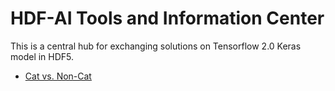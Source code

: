 # HDF-AI Tools and Information Center

This is a central hub for exchanging solutions on Tensorflow 2.0 Keras model in HDF5.

* [Cat vs. Non-Cat](https://www.floydhub.com/deeplearningai/datasets/cat-vs-noncat/1/train_catvnoncat.h5)
